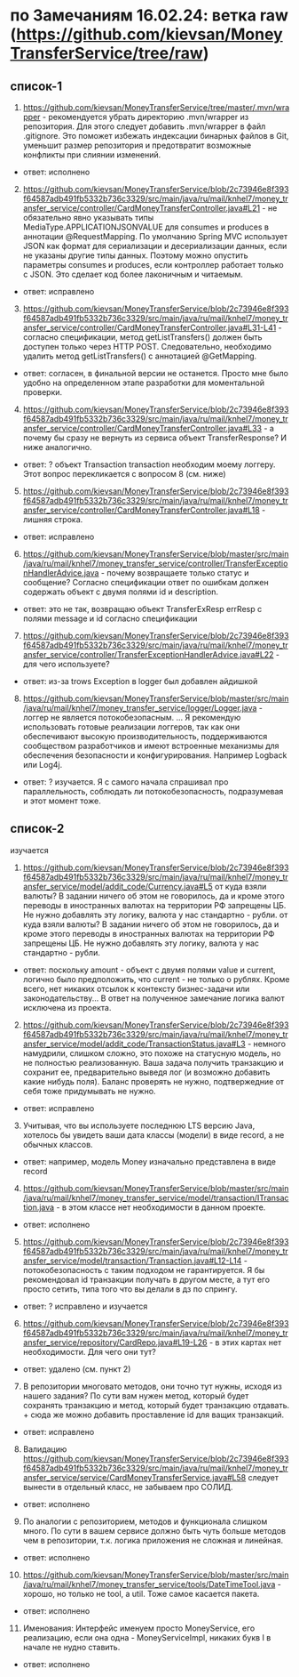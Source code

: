 # по Замечаниям 16.02.24: ветка raw (https://github.com/kievsan/MoneyTransferService/tree/raw)

список-1
-----------
1. https://github.com/kievsan/MoneyTransferService/tree/master/.mvn/wrapper - рекомендуется убрать директорию .mvn/wrapper из репозитория. Для этого следует добавить .mvn/wrapper в файл .gitignore. Это поможет избежать индексации бинарных файлов в Git, уменьшит размер репозитория и предотвратит возможные конфликты при слиянии изменений.
- ответ: исполнено

2. https://github.com/kievsan/MoneyTransferService/blob/2c73946e8f393f64587adb491fb5332b736c3329/src/main/java/ru/mail/knhel7/money_transfer_service/controller/CardMoneyTransferController.java#L21 - не обязательно явно указывать типы MediaType.APPLICATIONJSONVALUE для consumes и produces в аннотации @RequestMapping. По умолчанию Spring MVC использует JSON как формат для сериализации и десериализации данных, если не указаны другие типы данных. Поэтому можно опустить параметры consumes и produces, если контроллер работает только с JSON. Это сделает код более лаконичным и читаемым.
- ответ: исправлено

3. https://github.com/kievsan/MoneyTransferService/blob/2c73946e8f393f64587adb491fb5332b736c3329/src/main/java/ru/mail/knhel7/money_transfer_service/controller/CardMoneyTransferController.java#L31-L41 - согласно спецификации, метод getListTransfers() должен быть доступен только через HTTP POST. Следовательно, необходимо удалить метод getListTransfers() с аннотацией @GetMapping.
- ответ: согласен, в финальной версии не останется. Просто мне было удобно на определенном этапе разработки для моментальной проверки.

4. https://github.com/kievsan/MoneyTransferService/blob/2c73946e8f393f64587adb491fb5332b736c3329/src/main/java/ru/mail/knhel7/money_transfer_service/controller/CardMoneyTransferController.java#L33 - а почему бы сразу не вернуть из сервиса объект TransferResponse? И ниже аналогично.
- ответ: ? объект Transaction<Transfer> transaction необходим моему логгеру. Этот вопрос перекликается с вопросом 8 (см. ниже)

5. https://github.com/kievsan/MoneyTransferService/blob/2c73946e8f393f64587adb491fb5332b736c3329/src/main/java/ru/mail/knhel7/money_transfer_service/controller/CardMoneyTransferController.java#L18 - лишняя строка.
- ответ: исправлено

6. https://github.com/kievsan/MoneyTransferService/blob/master/src/main/java/ru/mail/knhel7/money_transfer_service/controller/TransferExceptionHandlerAdvice.java - почему возвращаете только статус и сообщение? Согласно спецификации ответ по ошибкам должен содержать объект с двумя полями id и description.
- ответ: это не так, возвращаю объект TransferExResp errResp с полями message и id cогласно спецификации

7. https://github.com/kievsan/MoneyTransferService/blob/2c73946e8f393f64587adb491fb5332b736c3329/src/main/java/ru/mail/knhel7/money_transfer_service/controller/TransferExceptionHandlerAdvice.java#L22 - для чего используете?
- ответ: из-за trows Exception в logger был добавлен айдишкой

8. https://github.com/kievsan/MoneyTransferService/blob/master/src/main/java/ru/mail/knhel7/money_transfer_service/logger/Logger.java - логгер не является потокобезопасным. ... Я рекомендую использовать готовые реализации логгеров, так как они обеспечивают высокую производительность, поддерживаются сообществом разработчиков и имеют встроенные механизмы для обеспечения безопасности и конфигурирования. Например Logback или Log4j.
- ответ: ? изучается. Я с самого начала спрашивал про параллельность, соблюдать ли потокобезопасность, подразумевая и этот момент тоже.

список-2
----------
изучается
1. https://github.com/kievsan/MoneyTransferService/blob/2c73946e8f393f64587adb491fb5332b736c3329/src/main/java/ru/mail/knhel7/money_transfer_service/model/addit_code/Currency.java#L5 от куда взяли валюты? В задании ничего об этом не говорилось, да и кроме этого переводы в иностранных валютах на территории РФ запрещены ЦБ. Не нужно добавлять эту логику, валюта у нас стандартно - рубли. от куда взяли валюты? В задании ничего об этом не говорилось, да и кроме этого переводы в иностранных валютах на территории РФ запрещены ЦБ. Не нужно добавлять эту логику, валюта у нас стандартно - рубли.
- ответ: поскольку amount - объект с двумя полями value и current, логично было предположить, что current - не только о рублях. Кроме всего, нет никаких отсылок к контексту бизнес-задачи или законодательству... В ответ на полученное замечание логика валют исключена из проекта.

2. https://github.com/kievsan/MoneyTransferService/blob/2c73946e8f393f64587adb491fb5332b736c3329/src/main/java/ru/mail/knhel7/money_transfer_service/model/addit_code/TransactionStatus.java#L3 - немного намудрили, слишком сложно, это похоже на статусную модель, но не полностью реализованную. Ваша задача получить транзакцию и сохранит ее, предварительно выведя лог (и возможно добавить какие нибудь поля). Баланс проверять не нужно, подтвержедние от себя тоже придумывать не нужно.
- ответ: исправлено

3. Учитывая, что вы используете последнюю LTS версию Java, хотелось бы увидеть ваши дата классы (модели) в виде record, а не обычных классов.
- ответ: например, модель Money изначально представлена в виде record

4. https://github.com/kievsan/MoneyTransferService/blob/master/src/main/java/ru/mail/knhel7/money_transfer_service/model/transaction/ITransaction.java - в этом классе нет необходимости в данном проекте.
- ответ: исполнено

5. https://github.com/kievsan/MoneyTransferService/blob/2c73946e8f393f64587adb491fb5332b736c3329/src/main/java/ru/mail/knhel7/money_transfer_service/model/transaction/Transaction.java#L12-L14 - потокобезопасность с таким подходом не гарантируется. Я бы рекомендовал id транзакции получать в другом месте, а тут его просто сетить, типа того что вы делали в дз по спрингу.
- ответ: ? исправлено и изучается

6. https://github.com/kievsan/MoneyTransferService/blob/2c73946e8f393f64587adb491fb5332b736c3329/src/main/java/ru/mail/knhel7/money_transfer_service/repository/CardRepo.java#L19-L26 - в этих картах нет необходимости. Для чего они тут?
- ответ: удалено (см. пункт 2)

7. В репозитории многовато методов, они точно тут нужны, исходя из нашего задания? По сути вам нужен метод, который будет сохранять транзакцию и метод, который будет транзакцию отдавать. + сюда же можно добавить проставление id для ващих транзакций.
- ответ: исправлено

8. Валидацию https://github.com/kievsan/MoneyTransferService/blob/2c73946e8f393f64587adb491fb5332b736c3329/src/main/java/ru/mail/knhel7/money_transfer_service/service/CardMoneyTransferService.java#L58 следует вынести в отдельный класс, не забываем про СОЛИД.
- ответ: исполнено

9. По аналогии с репозиторием, методов и функционала слишком много. По сути в вашем сервисе должно быть чуть больше методов чем в репозитории, т.к. логика приложения не сложная и линейная.
- ответ: исполнено

10. https://github.com/kievsan/MoneyTransferService/blob/master/src/main/java/ru/mail/knhel7/money_transfer_service/tools/DateTimeTool.java - хорошо, но только не tool, а util. Тоже самое касается пакета.
- ответ: исполнено

11. Именования: Интерфейс именуем просто MoneyService, его реализацию, если она одна - MoneyServiceImpl, никаких букв I в начале не нудно ставить.
- ответ: исполнено
